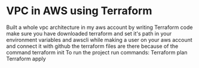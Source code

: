 # VPC in AWS using Terraform
 Built a whole vpc architecture in my aws account by writing Terraform code make sure you have downloaded terraform and set it's path in your environment variables and awscli while making a user on your aws account and connect it with github the terraform files are there because of the command terraform init
 To run the project run commands:
 Terraform plan
 Terraform apply
